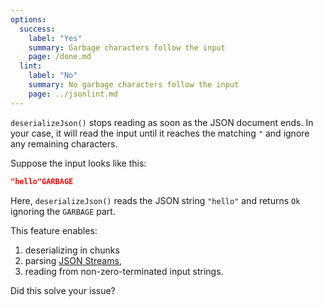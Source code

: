 ```yaml
---
options:
  success:
    label: "Yes"
    summary: Garbage characters follow the input
    page: /done.md
  lint:
    label: "No"
    summary: No garbage characters follow the input
    page: ../jsonlint.md
---
```


`deserializeJson()` stops reading as soon as the JSON document ends.
In your case, it will read the input until it reaches the matching `"` and ignore any remaining characters.

Suppose the input looks like this:

```json
"hello"GARBAGE
```

Here, `deserializeJson()` reads the JSON string `"hello"` and returns `Ok` ignoring the `GARBAGE` part.

This feature enables:

1. deserializing in chunks
2. parsing [JSON Streams](https://en.wikipedia.org/wiki/JSON_streaming),
3. reading from non-zero-terminated input strings.

Did this solve your issue?
